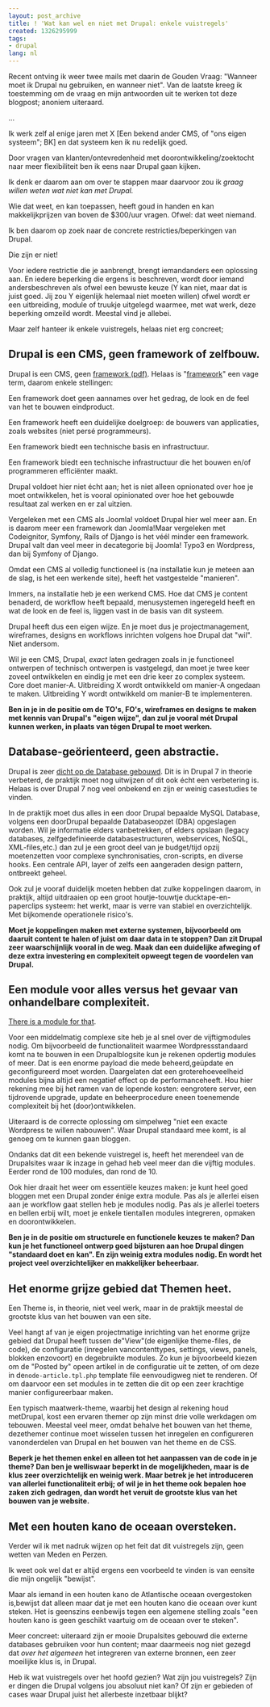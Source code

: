 ```yaml
---
layout: post_archive
title: ! 'Wat kan wel en niet met Drupal: enkele vuistregels'
created: 1326295999
tags:
- drupal
lang: nl
---
```


Recent ontving ik weer twee mails met daarin de Gouden Vraag: "Wanneer moet ik Drupal nu gebruiken, en wanneer niet". Van de laatste kreeg ik toestemming om de vraag en mijn antwoorden uit te werken tot deze blogpost; anoniem uiteraard.
> 
...

Ik werk zelf al enige jaren met X [Een bekend ander CMS, of "ons eigen systeem"; BK] en dat systeem ken ik nu redelijk goed.

Door vragen van klanten/ontevredenheid met doorontwikkeling/zoektocht naar meer flexibiliteit ben ik eens naar Drupal gaan kijken.

Ik denk er daarom aan om over te stappen maar daarvoor zou ik _graag willen weten wat niet kan met Drupal._

Wie dat weet, en kan toepassen, heeft goud in handen en kan makkelijkprijzen van boven de $300/uur vragen. Ofwel: dat weet niemand.
> 
Ik ben daarom op zoek naar de concrete restricties/beperkingen van Drupal.

Die zijn er niet!

Voor iedere restrictie die je aanbrengt, brengt iemandanders een oplossing aan. En iedere beperking die ergens is beschreven, wordt door iemand andersbeschreven als ofwel een bewuste keuze (Y kan niet, maar dat is juist goed. Jij zou Y eigenlijk helemaal niet moeten willen) ofwel wordt er een uitbreiding, module of truukje uitgelegd waarmee, met wat werk, deze beperking omzeild wordt. Meestal vind je allebei.

Maar zelf hanteer ik enkele vuistregels, helaas niet erg concreet;
## Drupal is een CMS, geen framework of zelfbouw.

Drupal is een CMS, geen [framework (pdf)](http://www.riehle.org/computer-science/research/dissertation/diss-a4.pdf). Helaas is "[framework](http://stackoverflow.com/questions/301240/whats-a-php-framework-and-whats-a-good-one)" een vage term, daarom enkele stellingen:

Een framework doet geen aannames over het gedrag, de look en de feel van het te bouwen eindproduct.

Een framework heeft een duidelijke doelgroep: de bouwers van applicaties, zoals websites (niet persé programmeurs).

Een framework biedt een technische basis en infrastructuur.

Een framework biedt een technische infrastructuur die het bouwen en/of programmeren efficiënter maakt.

Drupal voldoet hier niet écht aan; het is niet alleen opnionated over hoe je moet ontwikkelen, het is vooral opinionated over hoe het gebouwde resultaat zal werken en er zal uitzien.

Vergeleken met een CMS als Joomla! voldoet Drupal hier wel meer aan. En is daarom meer een framework dan Joomla!Maar vergeleken met Codeignitor, Symfony, Rails of Django is het véél minder een framework. Drupal valt dan veel meer in decategorie bij Joomla! Typo3 en Wordpress, dan bij Symfony of Django.

Omdat een CMS al volledig functioneel is (na installatie kun je meteen aan de slag, is het een werkende site), heeft het vastgestelde "manieren".

Immers, na installatie heb je een werkend CMS. Hoe dat CMS je content benaderd, de workflow heeft bepaald, menusystemen ingeregeld heeft en wat de look en de feel is, liggen vast in de basis van dit systeem.

Drupal heeft dus een eigen wijze. En je moet dus je projectmanagement, wireframes, designs en workflows inrichten volgens hoe Drupal dat "wil". Niet andersom.

Wil je een CMS, Drupal, _exact_ laten gedragen zoals in je functioneel ontwerpen of technisch ontwerpen is vastgelegd, dan moet je twee keer zoveel ontwikkelen en eindig je met een drie keer zo complex systeem. Core doet manier-A. Uitbreiding X wordt ontwikkeld om manier-A ongedaan te maken. Uitbreiding Y wordt ontwikkeld om manier-B te implementeren.

**Ben in je in de positie om de TO's, FO's, wireframes en designs te maken met kennis van Drupal's "eigen wijze", dan zul je vooral mét Drupal kunnen werken, in plaats van tégen Drupal te moet werken.**
## Database-geörienteerd, geen abstractie.

Drupal is zeer [dicht op de Database gebouwd](http://upsitesweb.com/sites/upsites.co/files/drupal7_model_0.png). Dit is in Drupal 7 in theorie verbeterd, de praktijk moet nog uitwijzen of dit ook écht een verbetering is. Helaas is over Drupal 7 nog veel onbekend en zijn er weinig casestudies te vinden.

In de praktijk moet dus alles in een door Drupal bepaalde MySQL Database, volgens een doorDrupal bepaalde Databaseopzet (DBA) opgeslagen worden. Wil je informatie elders vanbetrekken, of elders opslaan (legacy databases, zelfgedefinieerde databasestructuren, webservices, NoSQL, XML-files,etc.) dan zul je een groot deel van je budget/tijd opzij moetenzetten voor complexe synchronisaties, cron-scripts, en diverse hooks. Een centrale API, layer of zelfs een aangeraden design pattern, ontbreekt geheel.

Ook zul je vooraf duidelijk moeten hebben dat zulke koppelingen daarom, in praktijk, altijd uitdraaien op een groot houtje-touwtje ducktape-en-paperclips systeem: het werkt, maar is verre van stabiel en overzichtelijk. Met bijkomende operationele risico's.

**Moet je koppelingen maken met externe systemen, bijvoorbeeld om daaruit content te halen of juist om daar data in te stoppen? Dan zit Drupal zeer waarschijnlijk vooral in de weg. Maak dan een duidelijke afweging of deze extra investering en complexiteit opweegt tegen de voordelen van Drupal.**
## Een module voor alles versus het gevaar van onhandelbare complexiteit.

[There is a module for that](http://isthereamoduleforthat.com).

Voor een middelmatig complexe site heb je al snel over de vijftigmodules nodig. Om bijvoorbeeld de functionaliteit waarmee Wordpressstandaard komt na te bouwen in een Drupalblogsite kun je rekenen opdertig modules of meer. Dat is een enorme payload die mede beheerd,geüpdate en geconfigureerd moet worden. Daargelaten dat een groterehoeveelheid modules bijna altijd een negatief effect op de performanceheeft. Hou hier rekening mee bij het ramen van de lopende kosten: eengrotere server, een tijdrovende upgrade, update en beheerprocedure eneen toenemende complexiteit bij het (door)ontwikkelen.

Uiteraard is de correcte oplossing om simpelweg "niet een exacte Wordpress te willen nabouwen". Waar Drupal standaard mee komt, is al genoeg om te kunnen gaan bloggen.

Ondanks dat dit een bekende vuistregel is, heeft het merendeel van de Drupalsites waar ik inzage in gehad heb veel meer dan die vijftig modules. Eerder rond de 100 modules, dan rond de 10.

Ook hier draait het weer om essentiële keuzes maken: je kunt heel goed bloggen met een Drupal zonder énige extra module. Pas als je allerlei eisen aan je workflow gaat stellen heb je modules nodig. Pas als je allerlei toeters en bellen erbij wilt, moet je enkele tientallen modules integreren, opmaken en doorontwikkelen.

**Ben je in de positie om structurele en functionele keuzes te maken? Dan kun je het functioneel ontwerp goed bijsturen aan hoe Drupal dingen "standaard doet en kan". En zijn weinig extra modules nodig. En wordt het project veel overzichtelijker en makkelijker beheerbaar.**
## Het enorme grijze gebied dat Themen heet.

Een Theme is, in theorie, niet veel werk, maar in de praktijk meestal de grootste klus van het bouwen van een site.

Veel hangt af van je eigen projectmatige inrichting van het enorme grijze gebied dat Drupal heeft tussen de"View"(de eigenlijke theme-files, de code), de configuratie (inregelen vancontenttypes, settings, views, panels, blokken enzovoort) en degebruikte modules. Zo kun je bijvoorbeeld kiezen om de "Posted by" opeen artikel in de configuratie uit te zetten, of om deze in de``node-article.tpl.php`` template file eenvoudigweg niet te renderen. Of om daarvoor een set modules in te zetten die dit op een zeer krachtige manier configureerbaar maken.

Een typisch maatwerk-theme, waarbij het design al rekening houd metDrupal, kost een ervaren themer op zijn minst drie volle werkdagen om tebouwen. Meestal veel meer, omdat behalve het bouwen van het theme, dezethemer continue moet wisselen tussen het inregelen en configureren vanonderdelen van Drupal en het bouwen van het theme en de CSS.

**Beperk je het themen enkel en alleen tot het aanpassen van de code in je theme? Dan ben je welliswaar beperkt in de mogelijkheden, maar is de klus zeer overzichtelijk en weinig werk. Maar betrek je het introduceren van allerlei functionaliteit erbij; of wil je in het theme ook bepalen hoe zaken zich gedragen, dan wordt het veruit de grootste klus van het bouwen van je website.**
## Met een houten kano de oceaan oversteken.

Verder wil ik met nadruk wijzen op het feit dat dit vuistregels zijn, geen wetten van Meden en Perzen.

Ik weet ook wel dat er altijd ergens een voorbeeld te vinden is van eensite die mijn ongelijk "bewijst".

Maar als iemand in een houten kano de Atlantische oceaan overgestoken is,bewijst dat alleen maar dat je met een houten kano die oceaan over kunt steken. Het is geenszins eenbewijs tegen een algemene stelling zoals "een houten kano is geen geschikt vaartuig om de oceaan over te steken".

Meer concreet: uiteraard zijn er mooie Drupalsites gebouwd die externe databases gebruiken voor hun content; maar daarmeeis nog niet gezegd dat _over het algemeen_  het integreren van externe bronnen, een zeer moeilijke klus is, in Drupal.

Heb ik wat vuistregels over het hoofd gezien? Wat zijn jou vuistregels? Zijn er dingen die Drupal volgens jou absoluut niet kan? Of zijn er gebieden of cases waar Drupal juist het allerbeste inzetbaar blijkt?
